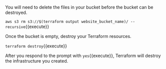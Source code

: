 You will need to delete the files in your bucket before the bucket can be 
destroyed.

`aws s3 rm s3://$(terraform output website_bucket_name)/ --recursive`{{execute}}

Once the bucket is empty, destroy your Terraform resources.

`terraform destroy`{{execute}}

After you respond to the prompt with `yes`{{execute}}, Terraform will destroy 
the infrastructure you created.


